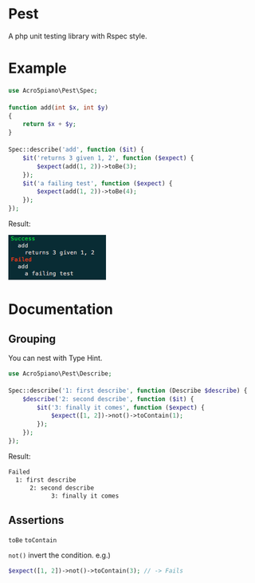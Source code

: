 # Pest

A php unit testing library with Rspec style.

# Example

```php
use Acro5piano\Pest\Spec;

function add(int $x, int $y)
{
    return $x + $y;
}

Spec::describe('add', function ($it) {
    $it('returns 3 given 1, 2', function ($expect) {
        $expect(add(1, 2))->toBe(3);
    });
    $it('a failing test', function ($expect) {
        $expect(add(1, 2))->toBe(4);
    });
});
```

Result:

![image](https://github.com/acro5piano/pest/blob/master/screenshot.png)

# Documentation

## Grouping

You can nest with Type Hint.

```php
use Acro5piano\Pest\Describe;

Spec::describe('1: first describe', function (Describe $describe) {
    $describe('2: second describe', function ($it) {
        $it('3: finally it comes', function ($expect) {
            $expect([1, 2])->not()->toContain(1);
        });
    });
});
```

Result:

```
Failed
  1: first describe
      2: second describe
            3: finally it comes
```

## Assertions

`toBe`
`toContain`

`not()` invert the condition. e.g.)

```php
$expect([1, 2])->not()->toContain(3); // -> Fails
```

